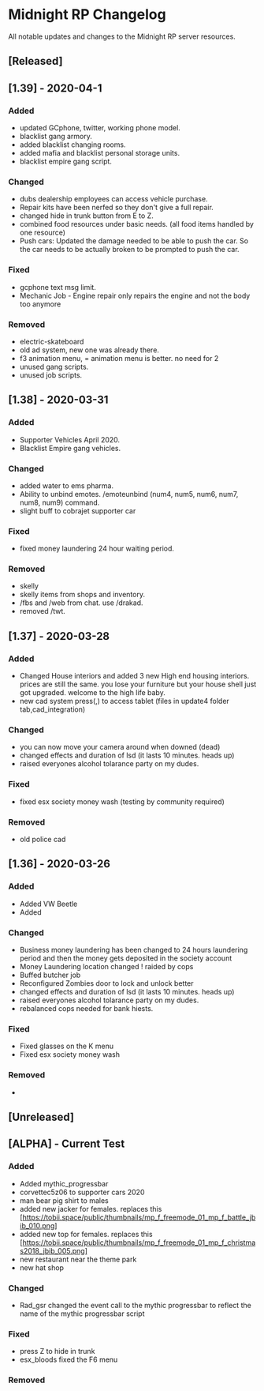 # Midnight RP Changelog

All notable updates and changes to the Midnight RP server resources.

## [Released]
## [1.39] - 2020-04-1

### Added
- updated GCphone, twitter, working phone model.
- blacklist gang armory. 
- added blacklist changing rooms.
- added mafia and blacklist personal storage units.
- blacklist empire gang script.
### Changed
- dubs dealership employees can access vehicle purchase. 
- Repair kits have been nerfed so they don't give a full repair.
- changed hide in trunk button from E to Z.
- combined food resources under basic needs. (all food items handled by one resource)
- Push cars: Updated the damage needed to be able to push the car. So the car needs to be actually broken to be prompted to push the car.

### Fixed
- gcphone text msg limit.
- Mechanic Job - Engine repair only repairs the engine and not the body too anymore
### Removed
- electric-skateboard
- old ad system, new one was already there.
- f3 animation menu, = animation menu is better. no need for 2 
- unused gang scripts.
- unused job scripts.

## [1.38] - 2020-03-31
### Added
- Supporter Vehicles April 2020.
- Blacklist Empire gang vehicles.


### Changed
- added water to ems pharma.
- Ability to unbind emotes. /emoteunbind (num4, num5, num6, num7, num8, num9) command.
- slight buff to cobrajet supporter car
### Fixed
- fixed money laundering 24 hour waiting period. 
### Removed
- skelly
- skelly items from shops and inventory.
- /fbs and /web from chat. use /drakad.
- removed /twt.


## [1.37] - 2020-03-28
### Added
- Changed House interiors and added 3 new High end housing interiors. prices are still the same. you lose your furniture but your house shell just got upgraded. welcome to the high life baby.
-  new cad system press(,) to access tablet (files in update4 folder tab,cad_integration)

### Changed
- you can now move your camera around when downed (dead) 
- changed effects and duration of lsd (it lasts 10 minutes. heads up)
- raised everyones alcohol tolarance party on my dudes.
### Fixed

- fixed esx society money wash (testing by community required)
### Removed
- old police cad

## [1.36] - 2020-03-26
### Added
- Added VW Beetle
- Added 
### Changed
- Business money laundering has been changed to 24 hours laundering period and then the money gets deposited in the society account
- Money Laundering location changed ! raided by cops
- Buffed butcher job
- Reconfigured Zombies door to lock and unlock better
- changed effects and duration of lsd (it lasts 10 minutes. heads up)
- raised everyones alcohol tolarance party on my dudes.
- rebalanced cops needed for bank hiests.
### Fixed
- Fixed glasses on the K menu
- Fixed esx society money wash
### Removed
- 

## [Unreleased]

## [ALPHA] - Current Test
### Added
- Added mythic_progressbar
- corvettec5z06 to supporter cars 2020
- man bear pig shirt to males
- added new jacker for females. replaces this [https://tobii.space/public/thumbnails/mp_f_freemode_01_mp_f_battle_jbib_010.png]
- added new top for females. replaces this [https://tobii.space/public/thumbnails/mp_f_freemode_01_mp_f_christmas2018_jbib_005.png]
- new restaurant near the theme park
- new hat shop

### Changed
- Rad_gsr changed the event call to the mythic progressbar to reflect the name of the mythic progressbar script

### Fixed
- press Z to hide in trunk
- esx_bloods fixed the F6 menu
### Removed


